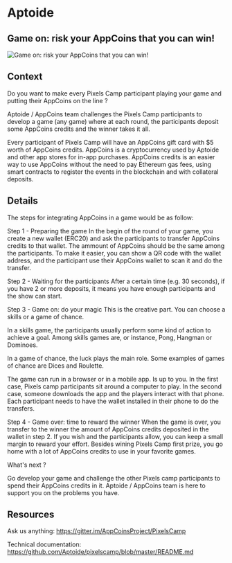 
# Aptoide

##  Game on: risk your AppCoins that you can win!

![ Game on: risk your AppCoins that you can win!](https://raw.githubusercontent.com/PixelsCamp/hackathon/master/v3.0/assets/aptoide_game-on-risk-your-appcoins-that-you-can-win.jpg " Game on: risk your AppCoins that you can win!")

## Context

Do you want to make every Pixels Camp participant playing your game and putting their AppCoins on the line ? 

Aptoide / AppCoins team challenges the Pixels Camp participants to develop a game (any game) where at each round, the participants deposit some AppCoins credits and the winner takes it all.

Every participant of Pixels Camp will have an AppCoins gift card with $5 worth of AppCoins credits. AppCoins is a cryptocurrency used by Aptoide and other app stores for in-app purchases. AppCoins credits is an easier way to use AppCoins without the need to pay Ethereum gas fees, using smart contracts to register the events in the blockchain and with collateral deposits.

## Details

The steps for integrating AppCoins in a game would be as follow:

Step 1 - Preparing the game
In the begin of the round of your game, you create a new wallet (ERC20) and ask the participants to transfer AppCoins credits to that wallet. The ammount of AppCoins should be the same among the participants. To make it easier, you can show a QR code with the wallet address, and the participant use their AppCoins wallet to scan it and do the transfer.

Step 2 - Waiting for the participants
After a certain time (e.g. 30 seconds), if you have 2 or more deposits, it means you have enough participants and the show can start.

Step 3 - Game on: do your magic
This is the creative part. You can choose a skills or a game of chance.

In a skills game, the participants usually perform some kind of action to achieve a goal. Among skills games are, or instance, Pong, Hangman or Dominoes.

In a game of chance, the luck plays the main role. Some examples of games of chance are Dices and Roulette.

The game can run in a browser or in a mobile app. Is up to you. In the first case, Pixels camp participants sit around a computer to play. In the second case, someone downloads the app and the players interact with that phone. Each participant needs to have the wallet installed in their phone to do the transfers.

Step 4 - Game over: time to reward the winner
When the game is over, you transfer to the winner the amount of AppCoins credits deposited in the wallet in step 2. If you wish and the participants allow, you can keep a small margin to reward your effort. Besides wining Pixels Camp first prize, you go home with a lot of AppCoins credits to use in your favorite games.

What's next ?

Go develop your game and challenge the other Pixels camp participants to spend their AppCoins credits in it. Aptoide / AppCoins team is here to support you on the problems you have.

## Resources

Ask us anything: https://gitter.im/AppCoinsProject/PixelsCamp

Technical documentation:
https://github.com/Aptoide/pixelscamp/blob/master/README.md
